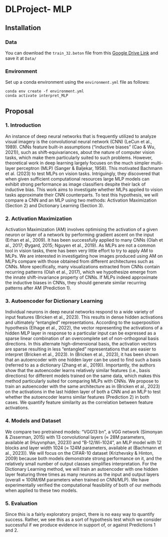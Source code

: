 # DLProject- MLP

## Installation
### Data
You can download the `train_32.beton` file from this [Google Drive Link](https://drive.google.com/drive/folders/1aIWc87WfqGGtjGPHJe62tXzO6e5VoWcy?usp=sharing) and save it at `Data/`
### Environment
Set up a conda environment using the `environment.yml` file as follows:
```
conda env create -f environment.yml
conda activate interpret_MLP
```

## Proposal
### 1. Introduction
An instance of deep neural networks that is frequently utilized to analyze visual imagery is the convolutional neural network (CNN) (LeCun et al., 1989). CNNs feature built-in assumptions (“inductive biases” (Cao & Wu, 2021)), such as shift-equivariances, about the nature of computer vision
tasks, which make them particularly suited to such problems. However, theoretical work in deep learning largely focuses
on the much simpler multi-layer perceptron (MLP) (Sanger & Baljekar, 1958). This motivated Bachmann et al. (2023) to test MLPs on vision tasks. Intriguingly, they discovered that when given sufficient computational resources large MLP models can exhibit strong performance as image classifiers despite their lack of inductive bias. This work aims to investigate whether MLPs applied to vision tasks approximate their CNN counterparts. To test this hypothesis, we will compare a CNN and an MLP using two methods: Activation Maximization (Section 2) and Dictionary Learning (Section 3).
### 2. Activation Maximization
Activation Maximization (AM) involves optimising the activation of a given neuron or layer of a network by performing gradient ascent on the input (Erhan et al., 2009). It has been successfully applied to many CNNs (Olah et al., 2017; Øygard, 2015; Nguyen et al., 2019). As MLPs are not a common tool in vision tasks, there has been very little effort to try to apply AM to MLPs. We are interested in investigating how images produced using AM on MLPs compare with those obtained from different architectures such as CNNs. More specifically, many visualizations extracted from CNNs contain recurring patterns (Olah et al., 2017), which we hypothesize emerge from the innate shift-invariance property of CNNs. If MLPs indeed approximate the inductive biases in CNNs, they should generate similar recurring patterns after AM (Prediction 1).
### 3. Autoencoder for Dictionary Learning
Individual neurons in deep neural networks respond to a wide variety of input features (Bricken et al., 2023). This results in dense hidden activations and ultimately “entangled” representations. According to the superposition hypothesis (Elhage et al., 2022), the vector representing the activations of a hidden MLP layer in response to a particular input can be expressed as a sparse linear combination of an overcomplete set of non-orthogonal basis directions. In this alternate high-dimensional basis, the activation vectors are sparse resulting in less “entangled” representations that are easier to interpret (Bricken et al., 2023). In (Bricken et al., 2023), it has been shown that an autoencoder with one hidden layer can be used to find such a basis (referred to as a dictionary (Zhang et al., 2019)). Importantly, the authors show that the autoencoder learns relatively similar features (i.e., basis directions) for different models trained on the same data, which makes this method particularly suited for comparing MLPs with CNNs. We propose to train an autoencoder with the same architecture as in (Bricken et al., 2023) on the activations in the last hidden layer of both a CNN and an MLP to test whether the autoencoder learns similar features (Prediction 2) in both cases. We quantify feature similarity as the correlation between feature activations.
### 4. Models and Dataset
We compare two pretrained models: “VGG13 bn”, a VGG network (Simonyan & Zisserman, 2015) with 13 convolutional layers (≈ 28M parameters, available at (Huyvnphan,
2023)) and “B-12/Wi-1024”, an MLP model with 12 blocks and layer width 1024 (≈ 124M parameters, available at (Bachmann et al., 2023)). We will focus on the CIFAR-10 dataset (Krizhevsky & Hinton, 2009) because both models demonstrate strong performance on it, and the relatively small number of output classes simplifies interpretation. For the Dictionary Learning method, we will train an autoencoder with one hidden layer featuring three times as many neurons as the input and output layers (overall ≈ 100M/6M parameters when trained on CNN/MLP). We have experimentally verified the computational feasibility of both of our methods when applied to these two models.
### 5. Evaluation
Since this is a fairly exploratory project, there is no easy way to quantify success. Rather, we see this as a sort of hypothesis test which we consider successful if we produce evidence in support of, or against Predictions 1 and 2.
